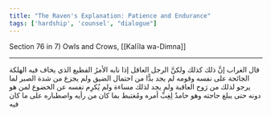 ```yaml
---
title: "The Raven's Explanation: Patience and Endurance"
tags: ['hardship', 'counsel', "dialogue"]
---
```


 Section 76 in 7) Owls and Crows, [[Kalīla wa-Dimna]]

---
قال الغراب إنَّ ذلك كذلك ولكنَّ الرجل العاقل إذا نابه الأمرُ الفظيع الذي يخاف فيه الهلكة الجائحة على نفسه وقومه لم يجد بدًّا من احتمال الضيق ولم يجزع من شدة الصبر لما يرجو لذلك من رَوح العاقبة ولم يجد لذلك مساءة ولم يُكرِم نفسه عن الخضوع لمن هو دونه حتى يبلغ حاجته وهو حامدٌ لِغِبِّ أمره ومُغتبط بما كان من رأيه واصطباره على ما كان فيه
